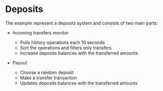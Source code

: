 # Deposits

The example represent a deposits system and consists of two main parts:

* Incoming transfers monitor
  * Pulls history operations each 10 seconds
  * Sort the operations and filters only transfers
  * Increase deposits balances with the transferred amounts

* Payout
  * Choose a random deposit
  * Make a transfer transaction
  * Updates deposits balances with the transferred amounts
